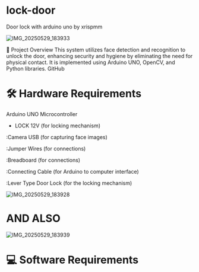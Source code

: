 # lock-door
Door lock with arduino uno by xrispmm

![IMG_20250529_183933](https://github.com/user-attachments/assets/fc31c171-a1b0-431a-8d18-328ea29c1588)

🔐 Project Overview
This system utilizes face detection and recognition to unlock the door, enhancing security and hygiene by eliminating the need for physical contact. It is implemented using Arduino UNO, OpenCV, and Python libraries.
GitHub

# 🛠️ Hardware Requirements
Arduino UNO Microcontroller

* LOCK 12V  (for locking mechanism)

:Camera USB (for capturing face images)

:Jumper Wires (for connections)

:Breadboard (for connections)

:Connecting Cable (for Arduino to computer interface)

:Lever Type Door Lock (for the locking mechanism)

![IMG_20250529_183928](https://github.com/user-attachments/assets/23fd902a-d3b2-414e-b8f4-4c3a2178f332)
# AND ALSO
![IMG_20250529_183939](https://github.com/user-attachments/assets/a7e32601-bf79-41b3-8b8f-f705c9d3e7a8)
# 💻 Software Requirements
